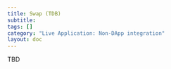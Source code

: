 ```yaml
---
title: Swap (TDB)
subtitle:
tags: []
category: "Live Application: Non-DApp integration"
layout: doc
---
```


TBD